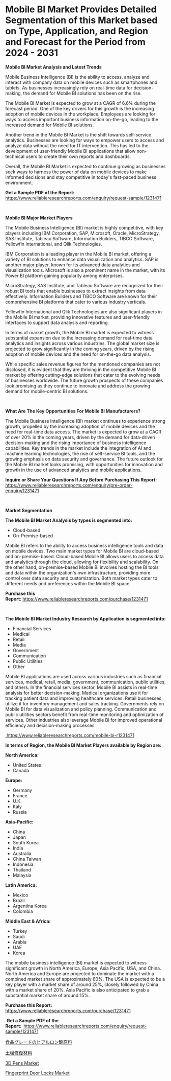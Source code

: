 <p><h1>Mobile BI Market Provides Detailed Segmentation of this Market based on Type, Application, and Region and Forecast for the Period from 2024 - 2031</h1></p><p><strong>Mobile BI Market Analysis and Latest Trends</strong></p>
<p><p>Mobile Business Intelligence (BI) is the ability to access, analyze and interact with company data on mobile devices such as smartphones and tablets. As businesses increasingly rely on real-time data for decision-making, the demand for Mobile BI solutions has been on the rise.</p><p>The Mobile BI Market is expected to grow at a CAGR of 6.6% during the forecast period. One of the key drivers for this growth is the increasing adoption of mobile devices in the workplace. Employees are looking for ways to access important business information on-the-go, leading to the increased demand for Mobile BI solutions.</p><p>Another trend in the Mobile BI Market is the shift towards self-service analytics. Businesses are looking for ways to empower users to access and analyze data without the need for IT intervention. This has led to the development of user-friendly Mobile BI applications that allow non-technical users to create their own reports and dashboards.</p><p>Overall, the Mobile BI Market is expected to continue growing as businesses seek ways to harness the power of data on mobile devices to make informed decisions and stay competitive in today's fast-paced business environment.</p></p>
<p><strong>Get a Sample PDF of the Report:&nbsp;</strong> <a href="https://www.reliableresearchreports.com/enquiry/request-sample/1231471">https://www.reliableresearchreports.com/enquiry/request-sample/1231471</a></p>
<p>&nbsp;</p>
<p><strong>Mobile BI Major Market Players</strong></p>
<p><p>The Mobile Business Intelligence (BI) market is highly competitive, with key players including IBM Corporation, SAP, Microsoft, Oracle, MicroStrategy, SAS Institute, Tableau Software, Information Builders, TIBCO Software, Yellowfin International, and Qlik Technologies. </p><p>IBM Corporation is a leading player in the Mobile BI market, offering a variety of BI solutions to enhance data visualization and analytics. SAP is another major player, known for its advanced data analytics and visualization tools. Microsoft is also a prominent name in the market, with its Power BI platform gaining popularity among enterprises.</p><p>MicroStrategy, SAS Institute, and Tableau Software are recognized for their robust BI tools that enable businesses to extract insights from data effectively. Information Builders and TIBCO Software are known for their comprehensive BI platforms that cater to various industry verticals.</p><p>Yellowfin International and Qlik Technologies are also significant players in the Mobile BI market, providing innovative features and user-friendly interfaces to support data analysis and reporting.</p><p>In terms of market growth, the Mobile BI market is expected to witness substantial expansion due to the increasing demand for real-time data analytics and insights across various industries. The global market size is projected to grow significantly in the coming years, driven by the rising adoption of mobile devices and the need for on-the-go data analysis.</p><p>While specific sales revenue figures for the mentioned companies are not disclosed, it is evident that they are thriving in the competitive Mobile BI market by offering cutting-edge solutions that cater to the evolving needs of businesses worldwide. The future growth prospects of these companies look promising as they continue to innovate and address the growing demand for mobile-centric BI solutions.</p></p>
<p>&nbsp;</p>
<p><strong>What Are The Key Opportunities For Mobile BI Manufacturers?</strong></p>
<p><p>The Mobile Business Intelligence (BI) market continues to experience strong growth, propelled by the increasing adoption of mobile devices and the need for real-time data access. The market is expected to grow at a CAGR of over 20% in the coming years, driven by the demand for data-driven decision-making and the rising importance of business intelligence capabilities. Key trends in the market include the integration of AI and machine learning technologies, the rise of self-service BI tools, and the growing emphasis on data security and governance. The future outlook for the Mobile BI market looks promising, with opportunities for innovation and growth in the use of advanced analytics and mobile applications.</p></p>
<p><strong>Inquire or Share Your Questions If Any Before Purchasing This Report:</strong> <a href="https://www.reliableresearchreports.com/enquiry/pre-order-enquiry/1231471">https://www.reliableresearchreports.com/enquiry/pre-order-enquiry/1231471</a></p>
<p>&nbsp;</p>
<p><strong>Market Segmentation</strong></p>
<p><strong>The Mobile BI Market Analysis by types is segmented into:</strong></p>
<p><ul><li>Cloud-based</li><li>On-Premise-based</li></ul></p>
<p><p>Mobile BI refers to the ability to access business intelligence tools and data on mobile devices. Two main market types for Mobile BI are cloud-based and on-premise-based. Cloud-based Mobile BI allows users to access data and analytics through the cloud, allowing for flexibility and scalability. On the other hand, on-premise-based Mobile BI involves hosting the BI tools and data within the organization's own infrastructure, providing more control over data security and customization. Both market types cater to different needs and preferences within the Mobile BI space.</p></p>
<p><strong>Purchase this Report:&nbsp;</strong><a href="https://www.reliableresearchreports.com/purchase/1231471">https://www.reliableresearchreports.com/purchase/1231471</a></p>
<p>&nbsp;</p>
<p><strong>The Mobile BI Market Industry Research by Application is segmented into:</strong></p>
<p><ul><li>Financial Services</li><li>Medical</li><li>Retail</li><li>Media</li><li>Government</li><li>Communication</li><li>Public Utilities</li><li>Other</li></ul></p>
<p><p>Mobile BI applications are used across various industries such as financial services, medical, retail, media, government, communication, public utilities, and others. In the financial services sector, Mobile BI assists in real-time analysis for better decision-making. Medical organizations use it for tracking patient data and improving healthcare services. Retail businesses utilize it for inventory management and sales tracking. Governments rely on Mobile BI for data visualization and policy planning. Communication and public utilities sectors benefit from real-time monitoring and optimization of services. Other industries also leverage Mobile BI for improved operational efficiency and decision-making processes.</p></p>
<p><a href="https://www.reliableresearchreports.com/mobile-bi-r1231471">&nbsp;https://www.reliableresearchreports.com/mobile-bi-r1231471</a></p>
<p><strong>In terms of Region, the Mobile BI Market Players available by Region are:</strong></p>
<p>
    <p> <strong> North America: </strong>
        <ul>
            <li>United States</li>
            <li>Canada</li>
        </ul>
        </p> 
    <p> <strong> Europe: </strong>
        <ul>
            <li>Germany</li>
            <li>France</li>
            <li>U.K.</li>
            <li>Italy</li>
            <li>Russia</li>
        </ul>
        </p> 
    <p> <strong> Asia-Pacific: </strong>
        <ul>
            <li>China</li>
            <li>Japan</li>
            <li>South Korea</li>
            <li>India</li>
            <li>Australia</li>
            <li>China Taiwan</li>
            <li>Indonesia</li>
            <li>Thailand</li>
            <li>Malaysia</li>
        </ul>
        </p> 
    <p> <strong> Latin America: </strong>
        <ul>
            <li>Mexico</li>
            <li>Brazil</li>
            <li>Argentina Korea</li>
            <li>Colombia</li>
        </ul>
        </p> 
    <p> <strong> Middle East & Africa: </strong>
        <ul>
            <li>Turkey</li>
            <li>Saudi</li>
            <li>Arabia</li>
            <li>UAE</li>
            <li>Korea</li>
        </ul>
    </p>
    </p>
<p><p>The mobile business intelligence (BI) market is expected to witness significant growth in North America, Europe, Asia Pacific, USA, and China. North America and Europe are projected to dominate the market with a combined market share of approximately 60%. The USA is expected to be a key player with a market share of around 25%, closely followed by China with a market share of 20%. Asia Pacific is also anticipated to grab a substantial market share of around 15%.</p></p>
<p><strong>Purchase this Report: </strong><a href="https://www.reliableresearchreports.com/purchase/1231471">https://www.reliableresearchreports.com/purchase/1231471</a></p>
<p>&nbsp;<strong>Get a Sample PDF of the Report:&nbsp;&nbsp;</strong><a href="https://www.reliableresearchreports.com/enquiry/request-sample/1231471">https://www.reliableresearchreports.com/enquiry/request-sample/1231471</a></p>
<p><strong></strong></p>
<p><p><a href="https://github.com/nxboeu02965442/Market-Research-Report-List-3/blob/main/9555400181722.md">食品グレードのヒアルロン酸原料</a></p><p><a href="https://github.com/moulafa/Market-Research-Report-List-2/blob/main/4324633181723.md">土壌修復材料</a></p><p><a href="https://github.com/mharielmesa/Market-Research-Report-List-4/blob/main/3d-pens-market.md">3D Pens Market</a></p><p><a href="https://github.com/dringals/Market-Research-Report-List-5/blob/main/fingerprint-door-locks-market.md">Fingerprint Door Locks Market</a></p></p>